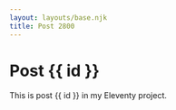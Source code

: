 ```yaml
---
layout: layouts/base.njk
title: Post 2800
---
```


# Post {{ id }}

This is post {{ id }} in my Eleventy project.

